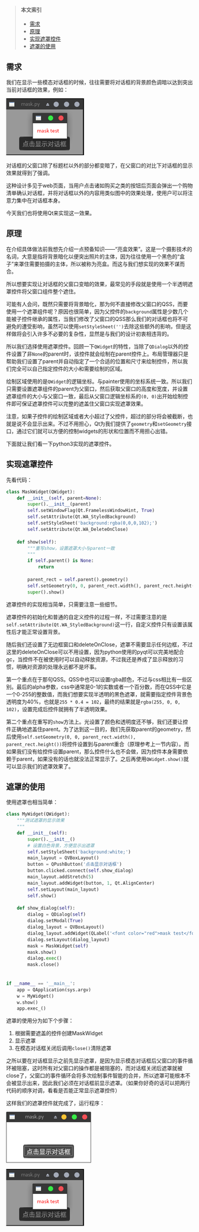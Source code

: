 <blockquote id="bookmark">
  <h4>本文索引</h4>
  <ul>
    <li><a href="#%E9%9C%80%E6%B1%82">需求</a></li>
    <li><a href="#%E5%8E%9F%E7%90%86">原理</a></li>
    <li><a href="#%E5%AE%9E%E7%8E%B0%E9%81%AE%E7%BD%A9%E6%8E%A7%E4%BB%B6">实现遮罩控件</a></li>
    <li><a href="#%E9%81%AE%E7%BD%A9%E7%9A%84%E4%BD%BF%E7%94%A8">遮罩的使用</a></li>
  </ul>
</blockquote>

## 需求

我们在显示一些模态对话框的时候，往往需要将对话框的背景颜色调暗以达到突出当前对话框的效果，例如：

![突出对话框](../../images/Qt/mask-widget/mask1.png)

对话框的父窗口除了标题栏以外的部分都变暗了，在父窗口的对比下对话框的显示效果就得到了强调。

这种设计多见于web页面，当用户点击诸如购买之类的按钮后页面会弹出一个购物清单确认对话框，并将对话框以外的内容用类似图中的效果处理，使用户可以将注意力集中在对话框本身。

今天我们也将使用Qt来实现这一效果。


## 原理

在介绍具体做法前我想先介绍一点预备知识——“亮盒效果”。这是一个摄影技术的名词，大意是指将背景暗化以便突出照片的主体，因为往往使用一个黑色的“盒子”来罩住需要拍摄的主体，所以被称为亮盒。而这与我们想实现的效果不谋而合。

所以想要实现让对话框的父窗口变暗的效果，最常见的手段就是使用一个半透明遮罩控件将父窗口组件整个遮住。

可能有人会问，既然只需要将背景暗化，那为何不直接修改父窗口的QSS，而要使用一个遮罩组件呢？原因也很简单，因为父控件的`background`属性是少数几个能被子控件继承的属性，当我们修改了父窗口的QSS那么我们的对话框也将不可避免的遭受影响，虽然可以使用`setStyleSheet('')`去除这些额外的影响，但是这样做将会引入许多不必要的复杂性，显然是与我们的设计初衷相违背的。

所以我们选择使用遮罩控件。回顾一下`QWidget`的特性，当除了`QDialog`以外的控件设置了非`None`的parent时，该控件就会绘制在parent控件上。布局管理器只是帮助我们设置了parent并自动指定了一个合适的位置和尺寸来绘制控件，所以我们完全可以自己指定控件的大小和需要绘制的区域。

绘制区域使用的是`QWidget`的逻辑坐标。与painter使用的坐标系统一致。所以我们只需要设置遮罩组件的parent为父窗口，然后获取父窗口的高度和宽度，并设置遮罩组件的大小与父窗口一致，最后从父窗口逻辑坐标系的`(0, 0)`出开始绘制控件即可保证遮罩控件可以完整的遮盖住父窗口实现遮罩效果。

注意，如果子控件的绘制区域或者大小超过了父控件，超过的部分将会被截断，也就是说不会显示出来。不过不用担心，Qt为我们提供了`geometry`和`setGeometry`接口，通过它们就可以方便的控制widgets的形状和位置而不用担心出错。

下面就让我们看一下python3实现的遮罩控件。

## 实现遮罩控件

先看代码：

```python
class MaskWidget(QWidget):
    def __init__(self, parent=None):
        super().__init__(parent)
        self.setWindowFlag(Qt.FramelessWindowHint, True)
        self.setAttribute(Qt.WA_StyledBackground)
        self.setStyleSheet('background:rgba(0,0,0,102);')
        self.setAttribute(Qt.WA_DeleteOnClose)

    def show(self):
        """重写show，设置遮罩大小与parent一致
        """
        if self.parent() is None:
            return

        parent_rect = self.parent().geometry()
        self.setGeometry(0, 0, parent_rect.width(), parent_rect.height())
        super().show()
```

遮罩控件的实现相当简单，只需要注意一些细节。

遮罩控件的初始化和普通的自定义控件的过程一样，不过需要注意的是`self.setAttribute(Qt.WA_StyledBackground)`这一行，自定义控件只有设置该属性后才能正常设置背景。

随后我们还设置了无边框窗口和deleteOnClose，遮罩不需要显示任何边框，不过这里的deleteOnClose可以不用设置，因为python使用的pyqt可以完美地配合gc，当控件不在被使用时可以自动释放资源，不过我还是养成了显示释放的习惯，明确对资源的处理永远都不是坏事。

第一个重点在于那句QSS。QSS中也可以设置rgba颜色，不过与css相比有一些区别。最后的alpha参数，css中通常是0-1的实数或者一个百分数，而在QSS中它是一个0-255的整数值，而我们想要实现半透明的黑色遮罩，就需要指定控件背景色透明度为40%，也就是`255 * 0.4 = 102`，最终的结果就是`rgba(255, 0, 0, 102)`，设置完成后控件就拥有了半透明效果。

第二个重点在重写的`show`方法上。光设置了颜色和透明度还不够，我们还要让控件正确地遮盖住parent。为了达到这一目的，我们先获取parent的geometry，然后使用`self.setGeometry(0, 0, parent_rect.width(), parent_rect.height())`将控件设置到与parent重合（原理参考上一节内容）。而如果我们没有给控件设置parent，那么控件什么也不会做，因为控件本身需要依赖于parent，如果没有的话也就没法正常显示了。之后再使用`QWidget.show()`就可以显示我们的遮罩效果了。

## 遮罩的使用

使用遮罩也相当简单：

```python
class MyWidget(QWidget):
    """测试遮罩的显示效果
    """
    def __init__(self):
        super().__init__()
        # 设置白色背景，方便显示出遮罩
        self.setStyleSheet('background:white;')
        main_layout = QVBoxLayout()
        button = QPushButton('点击显示对话框')
        button.clicked.connect(self.show_dialog)
        main_layout.addStretch(5)
        main_layout.addWidget(button, 1, Qt.AlignCenter)
        self.setLayout(main_layout)
        self.show()

    def show_dialog(self):
        dialog = QDialog(self)
        dialog.setModal(True)
        dialog_layout = QVBoxLayout()
        dialog_layout.addWidget(QLabel('<font color="red">mask test</font>'))
        dialog.setLayout(dialog_layout)
        mask = MaskWidget(self)
        mask.show()
        dialog.exec()
        mask.close()


if __name__ == '__main__':
    app = QApplication(sys.argv)
    w = MyWidget()
    w.show()
    app.exec_()
```

遮罩的使用分为如下个步骤：

1. 根据需要遮盖的控件创建MaskWidget
2. 显示遮罩
3. 在模态对话框关闭后调用`close()`清除遮罩

之所以要在对话框显示之前先显示遮罩，是因为显示模态对话框后父窗口的事件循环被阻塞，这时所有对父窗口的操作都是被阻塞的，而对话框关闭后遮罩就被close了，父窗口的事件循环会将多次绘制事件智能的合并，所以遮罩可能根本不会被显示出来，因此我们必须在对话框前显示遮罩。（如果你好奇的话可以把两行代码的顺序对调，看看是否能正常显示遮罩控件）

这样我们的遮罩控件就完成了，运行程序：

![normal-dialog](../../images/Qt/mask-widget/mask2.png)

![MaskWidget](../../images/Qt/mask-widget/mask1.png)
